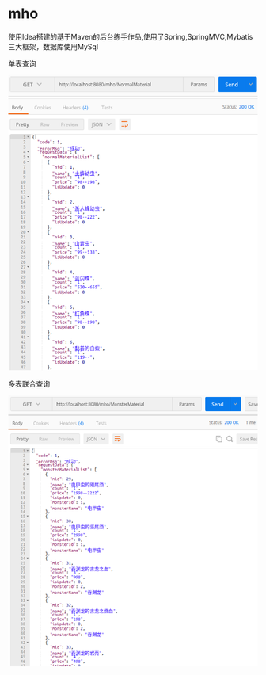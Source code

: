 # mho
使用Idea搭建的基于Maven的后台练手作品,使用了Spring,SpringMVC,Mybatis三大框架，数据库使用MySql

单表查询

![](src/main/resources/pictures/NormalMaterial.png)

多表联合查询

![](src/main/resources/pictures/MonsterMaterial.png)

